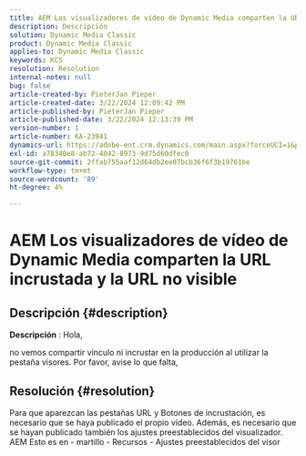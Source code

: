 ```yaml
---
title: AEM Los visualizadores de vídeo de Dynamic Media comparten la URL incrustada y la URL no visible
description: Descripción
solution: Dynamic Media Classic
product: Dynamic Media Classic
applies-to: Dynamic Media Classic
keywords: KCS
resolution: Resolution
internal-notes: null
bug: false
article-created-by: PieterJan Pieper
article-created-date: 3/22/2024 12:09:42 PM
article-published-by: PieterJan Pieper
article-published-date: 3/22/2024 12:13:39 PM
version-number: 1
article-number: KA-23941
dynamics-url: https://adobe-ent.crm.dynamics.com/main.aspx?forceUCI=1&pagetype=entityrecord&etn=knowledgearticle&id=c851a20d-45e8-ee11-904d-6045bd006295
exl-id: a78340e8-ab72-4042-8973-9d75d60dfec0
source-git-commit: 2ffab755aaf12d64db2ee07bcb36f6f3b19761be
workflow-type: tm+mt
source-wordcount: '89'
ht-degree: 4%

---
```


# AEM Los visualizadores de vídeo de Dynamic Media comparten la URL incrustada y la URL no visible

## Descripción {#description}


<b>Descripción</b> : Hola,

no vemos compartir vínculo ni incrustar en la producción al utilizar la pestaña visores. Por favor, avise lo que falta,


## Resolución {#resolution}


Para que aparezcan las pestañas URL y Botones de incrustación, es necesario que se haya publicado el propio vídeo. Además, es necesario que se hayan publicado también los ajustes preestablecidos del visualizador. AEM Esto es en - martillo - Recursos - Ajustes preestablecidos del visor
